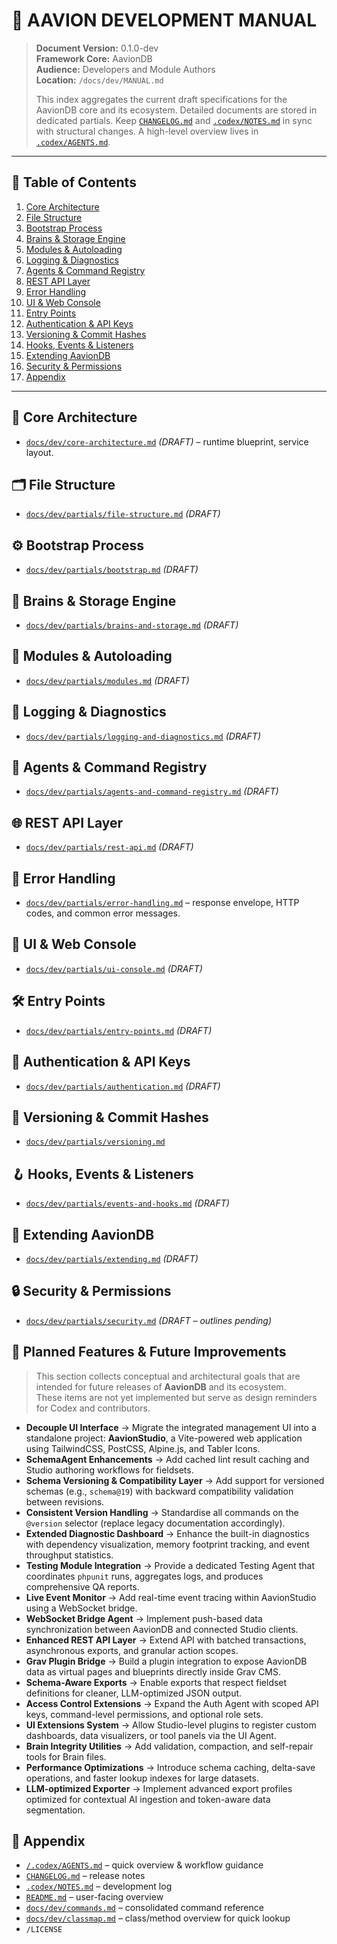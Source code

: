 # 🧩 AAVION DEVELOPMENT MANUAL

> **Document Version:** 0.1.0-dev  
> **Framework Core:** AavionDB  
> **Audience:** Developers and Module Authors  
> **Location:** `/docs/dev/MANUAL.md`
>
> This index aggregates the current draft specifications for the AavionDB core and its ecosystem.
> Detailed documents are stored in dedicated partials. Keep [`CHANGELOG.md`](../../CHANGELOG.md) and
> [`.codex/NOTES.md`](../../.codex/NOTES.md) in sync with structural changes. A high-level overview lives in
> [`.codex/AGENTS.md`](../../.codex/AGENTS.md).

---

## 📘 Table of Contents
1. [Core Architecture](#-core-architecture)  
2. [File Structure](#-file-structure)  
3. [Bootstrap Process](#-bootstrap-process)  
4. [Brains & Storage Engine](#-brains--storage-engine)  
5. [Modules & Autoloading](#-modules--autoloading)  
6. [Logging & Diagnostics](#-logging--diagnostics)  
7. [Agents & Command Registry](#-agents--command-registry)  
8. [REST API Layer](#-rest-api-layer)  
9. [Error Handling](#-error-handling)  
10. [UI & Web Console](#-ui--web-console)  
11. [Entry Points](#-entry-points)  
12. [Authentication & API Keys](#-authentication--api-keys)  
13. [Versioning & Commit Hashes](#-versioning--commit-hashes)  
14. [Hooks, Events & Listeners](#-hooks-events--listeners)  
15. [Extending AavionDB](#-extending-aaviondb)  
16. [Security & Permissions](#-security--permissions)  
17. [Appendix](#-appendix)

---

## 🧠 Core Architecture
- [`docs/dev/core-architecture.md`](./partials/core-architecture.md) *(DRAFT)* – runtime blueprint, service layout.

## 🗂️ File Structure
- [`docs/dev/partials/file-structure.md`](./partials/file-structure.md) *(DRAFT)*

## ⚙️ Bootstrap Process
- [`docs/dev/partials/bootstrap.md`](./partials/bootstrap.md) *(DRAFT)*

## 🧩 Brains & Storage Engine
- [`docs/dev/partials/brains-and-storage.md`](./partials/brains-and-storage.md) *(DRAFT)*

## 🧱 Modules & Autoloading
- [`docs/dev/partials/modules.md`](./partials/modules.md) *(DRAFT)*

## 📝 Logging & Diagnostics
- [`docs/dev/partials/logging-and-diagnostics.md`](./partials/logging-and-diagnostics.md) *(DRAFT)*

## 🧠 Agents & Command Registry
- [`docs/dev/partials/agents-and-command-registry.md`](./partials/agents-and-command-registry.md) *(DRAFT)*

## 🌐 REST API Layer
- [`docs/dev/partials/rest-api.md`](./partials/rest-api.md) *(DRAFT)* 

## 🚨 Error Handling
- [`docs/dev/partials/error-handling.md`](./partials/error-handling.md) – response envelope, HTTP codes, and common error messages.

## 🎨 UI & Web Console
- [`docs/dev/partials/ui-console.md`](./partials/ui-console.md) *(DRAFT)*

## 🛠️ Entry Points
- [`docs/dev/partials/entry-points.md`](./partials/entry-points.md) *(DRAFT)*

## 🔐 Authentication & API Keys
- [`docs/dev/partials/authentication.md`](./partials/authentication.md) *(DRAFT)*

## 🧬 Versioning & Commit Hashes
- [`docs/dev/partials/versioning.md`](./partials/versioning.md)

## 🪝 Hooks, Events & Listeners
- [`docs/dev/partials/events-and-hooks.md`](./partials/events-and-hooks.md) *(DRAFT)*

## 🧩 Extending AavionDB
- [`docs/dev/partials/extending.md`](./partials/extending.md) *(DRAFT)*

## 🔒 Security & Permissions
- [`docs/dev/partials/security.md`](./partials/security.md) *(DRAFT – outlines pending)*

## 🧭 Planned Features & Future Improvements

> This section collects conceptual and architectural goals that are intended for future releases of **AavionDB** and its ecosystem.  
> These items are not yet implemented but serve as design reminders for Codex and contributors.

- **Decouple UI Interface** → Migrate the integrated management UI into a standalone project: **AavionStudio**, a Vite-powered web application using TailwindCSS, PostCSS, Alpine.js, and Tabler Icons.  
- **SchemaAgent Enhancements** → Add cached lint result caching and Studio authoring workflows for fieldsets. 
- **Schema Versioning & Compatibility Layer** → Add support for versioned schemas (e.g., `schema@19`) with backward compatibility validation between revisions.  
- **Consistent Version Handling** → Standardise all commands on the `@version` selector (replace legacy documentation accordingly).  
- **Extended Diagnostic Dashboard** → Enhance the built-in diagnostics with dependency visualization, memory footprint tracking, and event throughput statistics.  
- **Testing Module Integration** → Provide a dedicated Testing Agent that coordinates `phpunit` runs, aggregates logs, and produces comprehensive QA reports.  
- **Live Event Monitor** → Add real-time event tracing within AavionStudio using a WebSocket bridge.  
- **WebSocket Bridge Agent** → Implement push-based data synchronization between AavionDB and connected Studio clients.  
- **Enhanced REST API Layer** → Extend API with batched transactions, asynchronous exports, and granular action scopes.  
- **Grav Plugin Bridge** → Build a plugin integration to expose AavionDB data as virtual pages and blueprints directly inside Grav CMS.  
- **Schema-Aware Exports** → Enable exports that respect fieldset definitions for cleaner, LLM-optimized JSON output.  
- **Access Control Extensions** → Expand the Auth Agent with scoped API keys, command-level permissions, and optional role sets.  
- **UI Extensions System** → Allow Studio-level plugins to register custom dashboards, data visualizers, or tool panels via the UI Agent.  
- **Brain Integrity Utilities** → Add validation, compaction, and self-repair tools for Brain files.  
- **Performance Optimizations** → Introduce schema caching, delta-save operations, and faster lookup indexes for large datasets.  
- **LLM-optimized Exporter** → Implement advanced export profiles optimized for contextual AI ingestion and token-aware data segmentation.

## 📎 Appendix
- [`/.codex/AGENTS.md`](../../.codex/AGENTS.md) – quick overview & workflow guidance  
- [`CHANGELOG.md`](../../CHANGELOG.md) – release notes  
- [`.codex/NOTES.md`](../../.codex/NOTES.md) – development log  
- [`README.md`](../../README.md) – user-facing overview  
- [`docs/dev/commands.md`](./commands.md) – consolidated command reference  
- [`docs/dev/classmap.md`](./classmap.md) – class/method overview for quick lookup  
- `/LICENSE`
